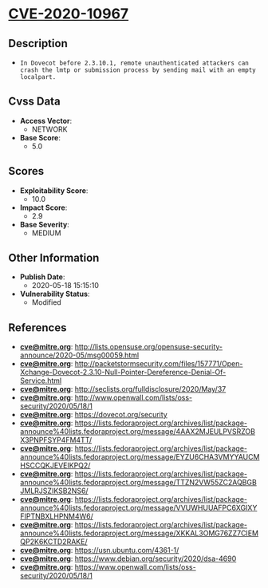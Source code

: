 
# [CVE-2020-10967](https://cve.mitre.org/cgi-bin/cvename.cgi?name=CVE-2020-10967)

## Description

- `In Dovecot before 2.3.10.1, remote unauthenticated attackers can crash the lmtp or submission process by sending mail with an empty localpart.`

## Cvss Data

- **Access Vector**:
  - NETWORK
- **Base Score**:
  - 5.0

## Scores

- **Exploitability Score**:
  - 10.0
- **Impact Score**:
  - 2.9
- **Base Severity**:
  - MEDIUM

## Other Information

- **Publish Date**:
  - 2020-05-18 15:15:10
- **Vulnerability Status**:
  - Modified

## References

- **cve@mitre.org**: http://lists.opensuse.org/opensuse-security-announce/2020-05/msg00059.html
- **cve@mitre.org**: http://packetstormsecurity.com/files/157771/Open-Xchange-Dovecot-2.3.10-Null-Pointer-Dereference-Denial-Of-Service.html
- **cve@mitre.org**: http://seclists.org/fulldisclosure/2020/May/37
- **cve@mitre.org**: http://www.openwall.com/lists/oss-security/2020/05/18/1
- **cve@mitre.org**: https://dovecot.org/security
- **cve@mitre.org**: https://lists.fedoraproject.org/archives/list/package-announce%40lists.fedoraproject.org/message/4AAX2MJEULPVSRZOBX3PNPFSYP4FM4TT/
- **cve@mitre.org**: https://lists.fedoraproject.org/archives/list/package-announce%40lists.fedoraproject.org/message/EYZU6CHA3VMYYAUCMHSCCQKJEVEIKPQ2/
- **cve@mitre.org**: https://lists.fedoraproject.org/archives/list/package-announce%40lists.fedoraproject.org/message/TTZN2VW55ZC2AQBGBJMLRJSZIKSB2NS6/
- **cve@mitre.org**: https://lists.fedoraproject.org/archives/list/package-announce%40lists.fedoraproject.org/message/VVUWHUUAFPC6XGIXYFIPTNBXLHPNM4W6/
- **cve@mitre.org**: https://lists.fedoraproject.org/archives/list/package-announce%40lists.fedoraproject.org/message/XKKAL3OMG76ZZ7CIEMQP2K6KCTD2RAKE/
- **cve@mitre.org**: https://usn.ubuntu.com/4361-1/
- **cve@mitre.org**: https://www.debian.org/security/2020/dsa-4690
- **cve@mitre.org**: https://www.openwall.com/lists/oss-security/2020/05/18/1
